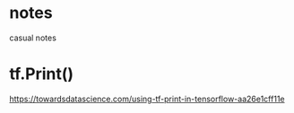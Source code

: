 # notes
casual notes

# tf.Print()
https://towardsdatascience.com/using-tf-print-in-tensorflow-aa26e1cff11e
